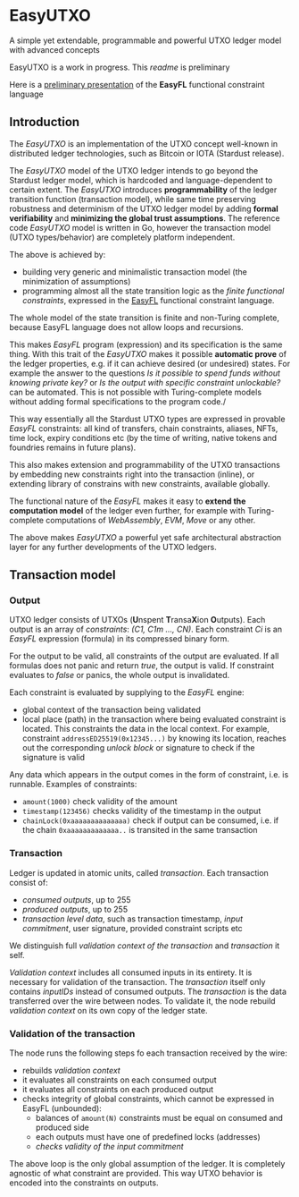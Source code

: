 # EasyUTXO
A simple yet extendable, programmable and powerful UTXO ledger model with advanced concepts

EasyUTXO is a work in progress. This _readme_ is preliminary

Here is a [preliminary presentation](https://hackmd.io/@Evaldas/S14WHOKMi) of the **EasyFL** functional constraint language 

## Introduction

The _EasyUTXO_ is an implementation of the UTXO concept well-known in distributed ledger technologies, such as Bitcoin or 
IOTA (Stardust release). 

The _EasyUTXO_ model of the UTXO ledger intends to go beyond the Stardust ledger model, 
which is hardcoded and language-dependent to certain extent. The _EasyUTXO_ introduces **programmability** of the ledger transition 
function (transaction model), while same time preserving robustness and determinism of the UTXO ledger model 
by adding **formal verifiability** and **minimizing the global trust assumptions**. 
The reference code _EasyUTXO_ model is written in Go, however the transaction model (UTXO types/behavior) are completely 
platform independent.

The above is achieved by:
* building very generic and minimalistic transaction model (the minimization of assumptions)
* programming almost all the state transition logic as the _finite functional constraints_, expressed in the
[EasyFL](https://github.com/lunfardo314/easyfl) functional constraint language. 

The whole model of the state transition is finite and non-Turing complete, because EasyFL language does not allow loops and recursions.

This makes _EasyFL_ program (expression) and its specification is the same thing. With this trait of the *EasyUTXO* makes 
it possible **automatic prove** of the ledger properties, e.g. if it can achieve desired (or undesired) states.
For example the answer to the questions _Is it possible to spend funds without knowing private key?_ 
or _Is the output with specific constraint unlockable?_ can be automated. This is not possible with Turing-complete models
without adding formal specifications to the program code./

This way essentially all the Stardust UTXO types are expressed in provable _EasyFL_ constraints: 
all kind of transfers, chain constraints, aliases, NFTs, time lock, expiry conditions etc 
(by the time of writing, native tokens and foundries remains in future plans).

This also makes extension and programmability of the UTXO transactions by embedding new constraints right into the transaction (inline),
or extending library of constrains with new constraints, available globally.

The functional nature of the _EasyFL_ makes it easy to **extend the computation model** of the ledger even further, for example
with Turing-complete computations of _WebAssembly_, _EVM_, _Move_ or any other. 

The above makes _EasyUTXO_ a powerful yet safe architectural abstraction layer for any further developments of the UTXO ledgers.

## Transaction model

### Output
UTXO ledger consists of UTXOs (**U**nspent **T**ransa**X**ion **O**utputs). Each output is an array of _constraints_:
_(C1, C1m ..., CN)_. Each constraint _Ci_ is an _EasyFL_ expression (formula) in its compressed binary form.

For the output to be valid, all constraints of the output are evaluated. If all formulas does not panic and return _true_, 
the output is valid. If constraint evaluates to _false_ or panics, the whole output is invalidated.

Each constraint is evaluated by supplying to the *EasyFL* engine:
* global context of the transaction being validated
* local place (path) in the transaction where being evaluated constraint is located. This constraints the data in the local context. 
For example, constraint `addressED25519(0x12345...)` by knowing its location, reaches out the corresponding _unlock block_ or signature
to check if the signature is valid

Any data which appears in the output comes in the form of constraint, i.e. is runnable. Examples of constraints:
* `amount(1000)` check validity of the amount
* `timestamp(123456)` checks validity of the timestamp in the output
* `chainLock(0xaaaaaaaaaaaaaa)` check if output can be consumed, i.e. if the chain `0xaaaaaaaaaaaaa..` is transited in the same transaction

### Transaction
Ledger is updated in atomic units, called _transaction_. Each transaction consist of:
* _consumed outputs_, up to 255
* _produced outputs_, up to 255
* _transaction level data_, such as transaction timestamp, _input commitment_, user signature, provided constraint scripts etc

We distinguish full _validation context of the transaction_ and _transaction_ it self. 

_Validation context_ includes all consumed inputs in its entirety. It is necessary for validation of the transaction.
The _transaction_ itself only contains _inputIDs_ instead of consumed outputs. The _transaction_ is the data transferred over the wire
between nodes. To validate it, the node rebuild _validation context_ on its own copy of the ledger state.

### Validation of the transaction

The node runs the following steps fo each transaction received by the wire:
* rebuilds _validation context_
* it evaluates all constraints on each consumed output 
* it evaluates all constraints on each produced output 
* checks integrity of global constraints, which cannot be expressed in EasyFL (unbounded):
  * balances of `amount(N)` constraints must be equal on consumed and produced side
  * each outputs must have one of predefined locks (addresses) 
  * _checks validity of the input commitment_

The above loop is the only global assumption of the ledger. It is completely agnostic of what constraint are provided. 
This way UTXO behavior is encoded into the constraints on outputs. 

